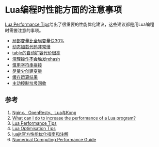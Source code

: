 <!-- toc -->
# Lua编程时性能方面的注意事项

[Lua Performance Tips](https://www.lua.org/gems/sample.pdf)给出了很重要的性能优化建议，这些建议都是用Lua编程时需要注意的事项。

* [局部变量比全局变量快30%](chapter1/03-lua-performance-local-var.md)
* [动态加载代码非常慢](chapter1/03-lua-performance-load-dynamic.md)
* [table的自动扩容代价很高](chapter1/03-lua-performance-table-space.md)
* [清理操作不会触发rehash](chapter1/03-lua-performance-table-space-1.md)
* [慎用字符串拼接](chapter1/03-lua-performance-string.md)
* [尽量少创建变量](chapter1/03-lua-performance-less-var.md)
* [缓存运算结果](chapter1/03-lua-performance-cache-result.md)
* [主动控制垃圾回收](chapter1/03-lua-performance-garbage-collect.md)

## 参考

1. [Nginx、OpenResty、Lua与Kong](https://www.lijiaocn.com/nginx/)
2. [What can I do to increase the performance of a Lua program?](https://stackoverflow.com/questions/154672/what-can-i-do-to-increase-the-performance-of-a-lua-program)
3. [Lua Performance Tips](http://www.lua.org/gems/sample.pdf)
4. [Lua Optimisation Tips](http://lua-users.org/wiki/OptimisationTips)
5. [luajit官方性能优化指南和注解](https://www.cnblogs.com/zwywilliam/p/5992737.html)
6. [Numerical Computing Performance Guide](http://wiki.luajit.org/Numerical-Computing-Performance-Guide)
